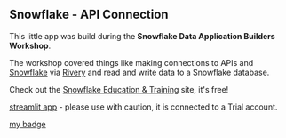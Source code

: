 ## Snowflake - API Connection

This little app was build during the **Snowflake Data Application Builders Workshop**.

The workshop covered things like making connections to APIs and [Snowflake](https://snowflake.com) via [Rivery](https://rivery.io/) and read and write data to a Snowflake database. 

Check out the [Snowflake Education & Training](https://snowflake.com/education-and-training) site, it's free!

[streamlit app](https://babsberlin-snowflake-app01-streamlit-app-3wn3v8.streamlitapp.com/) - please use with caution, it is connected to a Trial account.

[my badge](https://www.credly.com/badges/8c563bd2-75b3-49c4-9130-3f290f836ce0/public_url)
